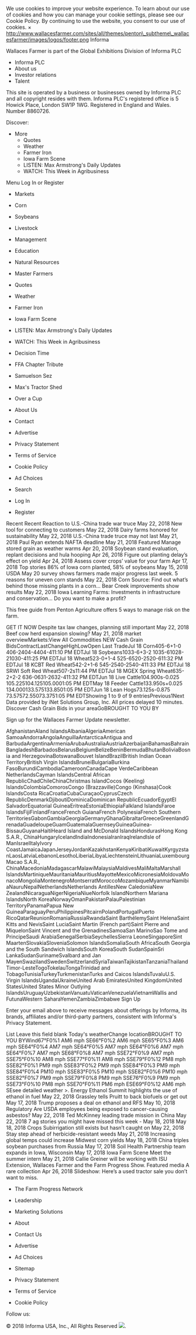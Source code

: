 We use cookies to improve your website experience. To learn about our use of cookies and how you can manage your cookie settings, please see our Cookie Policy. By continuing to use the website, you consent to our use of cookies. × http://www.wallacesfarmer.com/sites/all/themes/penton\_subtheme\_wallacesfarmer/images/logos/footer.png Informa

Wallaces Farmer is part of the Global Exhibitions Division of Informa PLC

*   Informa PLC
*   About us
*   Investor relations
*   Talent

This site is operated by a business or businesses owned by Informa PLC and all copyright resides with them. Informa PLC's registered office is 5 Howick Place, London SW1P 1WG. Registered in England and Wales. Number 8860726.

Discover:

*   More
    *   Quotes
    *   Weather
    *   Farmer Iron
    *   Iowa Farm Scene
    *   LISTEN: Max Armstrong's Daily Updates
    *   WATCH: This Week in Agribusiness

Menu Log In or Register

*   Markets
*   Corn
*   Soybeans
*   Livestock
*   Management
*   Education
*   Natural Resources
*   Master Farmers

*   Quotes
*   Weather
*   Farmer Iron
*   Iowa Farm Scene
*   LISTEN: Max Armstrong's Daily Updates
*   WATCH: This Week in Agribusiness

*   Decision Time
*   FFA Chapter Tribute
*   Samuelson Sez
*   Max's Tractor Shed
*   Over a Cup
*   About Us
*   Contact
*   Advertise
*   Privacy Statement
*   Terms of Service
*   Cookie Policy
*   Ad Choices

*   Search
*   Log In
*   Register

Recent Recent Reaction to U.S.-China trade war truce May 22, 2018 New tool for connecting to customers May 22, 2018 Dairy farms honored for sustainability May 22, 2018 U.S.-China trade truce may not last May 21, 2018 Paul Ryan extends NAFTA deadline May 21, 2018 Featured Manage stored grain as weather warms Apr 20, 2018 Soybean stand evaluation, replant decisions and hula hooping Apr 26, 2018 Figure out planting delay’s effect on yield Apr 24, 2018 Assess cover crops’ value for your farm Apr 17, 2018 Top stories 86% of Iowa corn planted, 58% of soybeans May 15, 2018 USDA May 20 survey shows farmers made major progress last week. 5 reasons for uneven corn stands May 22, 2018 Corn Source: Find out what’s behind those missing plants in a corn... Bear Creek improvements show results May 22, 2018 Iowa Learning Farms: Investments in infrastructure and conservation... Do you want to make a profit?

This free guide from Penton Agriculture offers 5 ways to manage risk on the farm.

GET IT NOW Despite tax law changes, planning still important May 22, 2018 Beef cow herd expansion slowing? May 21, 2018 market overviewMarkets:View All Commodities NEW Cash Grain BidsContractLastChangeHighLowOpen Last TradeJul 18 Corn405-6+1-0 406-2404-4404-411:10 PM EDTJul 18 Soybeans1033-6+3-2 1035-61028-21030-411:25 PM EDTJul 18 Wheat523-0+1-4 525-6520-2520-611:32 PM EDTJul 18 KCBT Red Wheat542-2+1-6 545-2540-2540-411:33 PM EDTJul 18 SRWI Soft Red Wheat507-2s11:44 PM EDTJul 18 MGEX Spring Wheat635-2+2-2 636-0631-2632-411:32 PM EDTJun 18 Live Cattle104.900s-0.025 105.225104.125105.0001:05 PM EDTMay 18 Feeder Cattle133.950s+0.025 134.000133.575133.8501:05 PM EDTJun 18 Lean Hogs73.125s-0.875 73.57572.55073.3751:05 PM EDTShowing 1 to 9 of 9 entriesPrevious1Next  
Data provided by iNet Solutions Group, Inc. All prices delayed 10 minutes. Discover Cash Grain Bids in your areaGoBROUGHT TO YOU BY

Sign up for the Wallaces Farmer Update newsletter.

AfghanistanAland IslandsAlbaniaAlgeriaAmerican SamoaAndorraAngolaAnguillaAntarcticaAntigua and BarbudaArgentinaArmeniaArubaAustraliaAustriaAzerbaijanBahamasBahrainBangladeshBarbadosBelarusBelgiumBelizeBeninBermudaBhutanBoliviaBosnia and HerzegovinaBotswanaBouvet IslandBrazilBritish Indian Ocean TerritoryBritish Virgin IslandsBruneiBulgariaBurkina FasoBurundiCambodiaCameroonCanadaCape VerdeCaribbean NetherlandsCayman IslandsCentral African RepublicChadChileChinaChristmas IslandCocos (Keeling) IslandsColombiaComorosCongo (Brazzaville)Congo (Kinshasa)Cook IslandsCosta RicaCroatiaCubaCuraçaoCyprusCzech RepublicDenmarkDjiboutiDominicaDominican RepublicEcuadorEgyptEl SalvadorEquatorial GuineaEritreaEstoniaEthiopiaFalkland IslandsFaroe IslandsFijiFinlandFranceFrench GuianaFrench PolynesiaFrench Southern TerritoriesGabonGambiaGeorgiaGermanyGhanaGibraltarGreeceGreenlandGrenadaGuadeloupeGuamGuatemalaGuernseyGuineaGuinea-BissauGuyanaHaitiHeard Island and McDonald IslandsHondurasHong Kong S.A.R., ChinaHungaryIcelandIndiaIndonesiaIranIraqIrelandIsle of ManIsraelItalyIvory CoastJamaicaJapanJerseyJordanKazakhstanKenyaKiribatiKuwaitKyrgyzstanLaosLatviaLebanonLesothoLiberiaLibyaLiechtensteinLithuaniaLuxembourgMacao S.A.R., ChinaMacedoniaMadagascarMalawiMalaysiaMaldivesMaliMaltaMarshall IslandsMartiniqueMauritaniaMauritiusMayotteMexicoMicronesiaMoldovaMonacoMongoliaMontenegroMontserratMoroccoMozambiqueMyanmarNamibiaNauruNepalNetherlandsNetherlands AntillesNew CaledoniaNew ZealandNicaraguaNigerNigeriaNiueNorfolk IslandNorthern Mariana IslandsNorth KoreaNorwayOmanPakistanPalauPalestinian TerritoryPanamaPapua New GuineaParaguayPeruPhilippinesPitcairnPolandPortugalPuerto RicoQatarReunionRomaniaRussiaRwandaSaint BarthélemySaint HelenaSaint Kitts and NevisSaint LuciaSaint Martin (French part)Saint Pierre and MiquelonSaint Vincent and the GrenadinesSamoaSan MarinoSao Tome and PrincipeSaudi ArabiaSenegalSerbiaSeychellesSierra LeoneSingaporeSint MaartenSlovakiaSloveniaSolomon IslandsSomaliaSouth AfricaSouth Georgia and the South Sandwich IslandsSouth KoreaSouth SudanSpainSri LankaSudanSurinameSvalbard and Jan MayenSwazilandSwedenSwitzerlandSyriaTaiwanTajikistanTanzaniaThailandTimor-LesteTogoTokelauTongaTrinidad and TobagoTunisiaTurkeyTurkmenistanTurks and Caicos IslandsTuvaluU.S. Virgin IslandsUgandaUkraineUnited Arab EmiratesUnited KingdomUnited StatesUnited States Minor Outlying IslandsUruguayUzbekistanVanuatuVaticanVenezuelaVietnamWallis and FutunaWestern SaharaYemenZambiaZimbabwe Sign Up

Enter your email above to receive messages about offerings by Informa, its brands, affiliates and/or third-party partners, consistent with Informa's Privacy Statement.

List Leave this field blank Today's weatherChange locationBROUGHT TO YOU BYWind67°F0%1 AM6 mph SE66°F0%2 AM6 mph SE65°F0%3 AM6 mph SE64°F0%4 AM7 mph SE64°F0%5 AM7 mph SE64°F0%6 AM7 mph SE64°F0%7 AM7 mph SE68°F0%8 AM7 mph SSE72°F0%9 AM7 mph SSE75°F0%10 AM8 mph SSE77°F0%11 AM8 mph SSE79°F0%12 PM8 mph SSE82°F0%1 PM9 mph SSE83°F0%2 PM9 mph SSE84°F0%3 PM9 mph SSE84°F0%4 PM10 mph SSE83°F0%5 PM10 mph SSE82°F0%6 PM10 mph SSE82°F0%7 PM9 mph SSE79°F0%8 PM9 mph SSE76°F0%9 PM9 mph SSE73°F0%10 PM8 mph SSE70°F0%11 PM6 mph ESE69°F0%12 AM6 mph SEsee detailed weather >. Energy Ethanol Summit highlights the use of ethanol in fuel May 22, 2018 Grassley tells Pruitt to back biofuels or get out May 17, 2018 Trump proposes a deal on ethanol and RFS May 10, 2018 Regulatory Are USDA employees being exposed to cancer-causing asbestos? May 22, 2018 Ted McKinney leading trade mission in China May 22, 2018 7 ag stories you might have missed this week - May 18, 2018 May 18, 2018 Crops Subirrigation still exists but hasn’t caught on May 22, 2018 Stay step ahead of herbicide-resistant weeds May 21, 2018 Increasing global temps could increase Midwest corn yields May 18, 2018 China triples soybean purchases from Russia May 17, 2018 Soil Health Partnership team expands in Iowa, Wisconsin May 17, 2018 Iowa Farm Scene Meet the summer intern May 21, 2018 Callie Greiner will be working with ISU Extension, Wallaces Farmer and the Farm Progress Show. Featured media A rare collection Apr 26, 2018 Slideshow: Here’s a used tractor sale you don’t want to miss.

*   The Farm Progress Network
*   Leadership
*   Marketing Solutions
*   About
*   Contact Us
*   Advertise

*   Ad Choices
*   Sitemap
*   Privacy Statement
*   Terms of Service
*   Cookie Policy

Follow us:

© 2018 Informa USA, Inc., All Rights Reserved <img src="https://api.b2c.com/api/noscript-315re7h65uhsyo963dv.gif">.